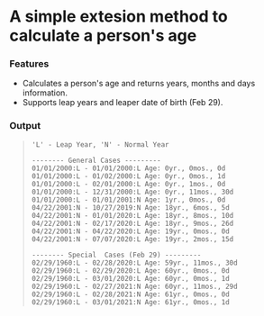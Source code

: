 # A simple extesion method to calculate a person's age
### Features
* Calculates a person's age and returns years, months and days information.
* Supports leap years and leaper date of birth (Feb 29).

### Output
> ```
> 'L' - Leap Year, 'N' - Normal Year
> 
> -------- General Cases ---------
> 01/01/2000:L - 01/01/2000:L Age: 0yr., 0mos., 0d
> 01/01/2000:L - 01/02/2000:L Age: 0yr., 0mos., 1d
> 01/01/2000:L - 02/01/2000:L Age: 0yr., 1mos., 0d
> 01/01/2000:L - 12/31/2000:L Age: 0yr., 11mos., 30d
> 01/01/2000:L - 01/01/2001:N Age: 1yr., 0mos., 0d
> 04/22/2001:N - 10/27/2019:N Age: 18yr., 6mos., 5d
> 04/22/2001:N - 01/01/2020:L Age: 18yr., 8mos., 10d
> 04/22/2001:N - 02/17/2020:L Age: 18yr., 9mos., 26d
> 04/22/2001:N - 04/22/2020:L Age: 19yr., 0mos., 0d
> 04/22/2001:N - 07/07/2020:L Age: 19yr., 2mos., 15d
> 
> -------- Special  Cases (Feb 29) ---------
> 02/29/1960:L - 02/28/2020:L Age: 59yr., 11mos., 30d
> 02/29/1960:L - 02/29/2020:L Age: 60yr., 0mos., 0d
> 02/29/1960:L - 03/01/2020:L Age: 60yr., 0mos., 1d
> 02/29/1960:L - 02/27/2021:N Age: 60yr., 11mos., 29d
> 02/29/1960:L - 02/28/2021:N Age: 61yr., 0mos., 0d
> 02/29/1960:L - 03/01/2021:N Age: 61yr., 0mos., 1d
> ```
